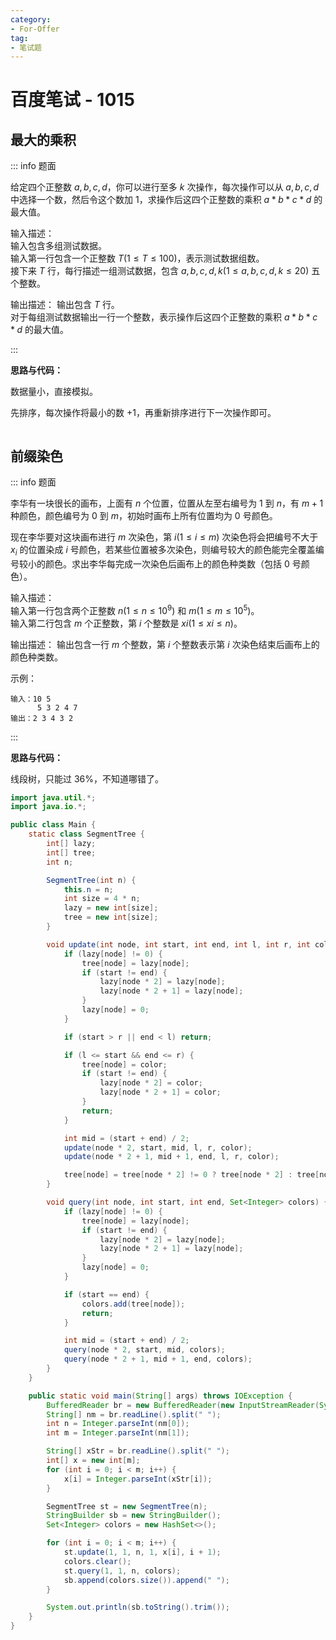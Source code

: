 ```yaml
---
category: 
- For-Offer
tag: 
- 笔试题 
---
```


# 百度笔试 - 1015

<!-- more -->

## 最大的乘积

::: info 题面

给定四个正整数 $a,b,c,d$，你可以进行至多 $k$ 次操作，每次操作可以从 $a,b,c,d$ 中选择一个数，然后令这个数加 $1$，求操作后这四个正整数的乘积 $a*b*c*d$ 的最大值。

输入描述：  
输入包含多组测试数据。  
输入第一行包含一个正整数 $T(1≤T≤100)$，表示测试数据组数。  
接下来 $T$ 行，每行描述一组测试数据，包含 $a,b,c,d,k(1≤a,b,c,d,k≤20)$ 五个整数。  

输出描述：
输出包含 $T$ 行。  
对于每组测试数据输出一行一个整数，表示操作后这四个正整数的乘积 $a*b*c*d$ 的最大值。

:::

**思路与代码：**

数据量小，直接模拟。

先排序，每次操作将最小的数 $+1$，再重新排序进行下一次操作即可。

```java

```

## 前缀染色

::: info 题面

李华有一块很长的画布，上面有 $n$ 个位置，位置从左至右编号为 $1$ 到 $n$，有 $m+1$ 种颜色，颜色编号为 $0$ 到 $m$，初始时画布上所有位置均为 $0$ 号颜色。

现在李华要对这块画布进行 $m$ 次染色，第 $i(1≤i≤m)$ 次染色将会把编号不大于 $x_i$ 的位置染成 $i$ 号颜色，若某些位置被多次染色，则编号较大的颜色能完全覆盖编号较小的颜色。求出李华每完成一次染色后画布上的颜色种类数（包括 $0$ 号颜色）。

输入描述：  
输入第一行包含两个正整数 $n(1≤n≤10^9)$ 和 $m(1≤m≤10^5)$。  
输入第二行包含 $m$ 个正整数，第 $i$ 个整数是 $xi(1≤xi≤n)$。

输出描述：
输出包含一行 $m$ 个整数，第 $i$ 个整数表示第 $i$ 次染色结束后画布上的颜色种类数。

示例：
```
输入：10 5
      5 3 2 4 7
输出：2 3 4 3 2
```

:::

**思路与代码：**

线段树，只能过 $36\%$，不知道哪错了。

```java
import java.util.*;
import java.io.*;

public class Main {
    static class SegmentTree {
        int[] lazy;
        int[] tree;
        int n;

        SegmentTree(int n) {
            this.n = n;
            int size = 4 * n;
            lazy = new int[size];
            tree = new int[size];
        }

        void update(int node, int start, int end, int l, int r, int color) {
            if (lazy[node] != 0) {
                tree[node] = lazy[node];
                if (start != end) {
                    lazy[node * 2] = lazy[node];
                    lazy[node * 2 + 1] = lazy[node];
                }
                lazy[node] = 0;
            }

            if (start > r || end < l) return;

            if (l <= start && end <= r) {
                tree[node] = color;
                if (start != end) {
                    lazy[node * 2] = color;
                    lazy[node * 2 + 1] = color;
                }
                return;
            }

            int mid = (start + end) / 2;
            update(node * 2, start, mid, l, r, color);
            update(node * 2 + 1, mid + 1, end, l, r, color);

            tree[node] = tree[node * 2] != 0 ? tree[node * 2] : tree[node * 2 + 1];
        }

        void query(int node, int start, int end, Set<Integer> colors) {
            if (lazy[node] != 0) {
                tree[node] = lazy[node];
                if (start != end) {
                    lazy[node * 2] = lazy[node];
                    lazy[node * 2 + 1] = lazy[node];
                }
                lazy[node] = 0;
            }

            if (start == end) {
                colors.add(tree[node]);
                return;
            }

            int mid = (start + end) / 2;
            query(node * 2, start, mid, colors);
            query(node * 2 + 1, mid + 1, end, colors);
        }
    }

    public static void main(String[] args) throws IOException {
        BufferedReader br = new BufferedReader(new InputStreamReader(System.in));
        String[] nm = br.readLine().split(" ");
        int n = Integer.parseInt(nm[0]);
        int m = Integer.parseInt(nm[1]);

        String[] xStr = br.readLine().split(" ");
        int[] x = new int[m];
        for (int i = 0; i < m; i++) {
            x[i] = Integer.parseInt(xStr[i]);
        }

        SegmentTree st = new SegmentTree(n);
        StringBuilder sb = new StringBuilder();
        Set<Integer> colors = new HashSet<>();

        for (int i = 0; i < m; i++) {
            st.update(1, 1, n, 1, x[i], i + 1);
            colors.clear();
            st.query(1, 1, n, colors);
            sb.append(colors.size()).append(" ");
        }

        System.out.println(sb.toString().trim());
    }
}
```
